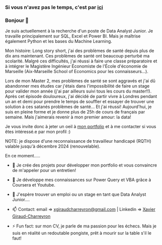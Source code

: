 ### Si vous n'avez pas le temps, c'est par [ici](https://github.com/xgiraudch/Portfolio)

### Bonjour 👋

Je suis actuellement à la recherche d'un poste de Data Analyst Junior.
Je travaille principalement sur SQL, Excel et Power BI. Mais je maîtrise également Python et les bases du Machine Learning.

Mon histoire:
Long story short, j'ai des problèmes de santé depuis plus de dix ans maintenant. Ces problèmes de santé ont beaucoup perturbé ma scolarité. Malgré ces difficultés, j'ai réussi à faire une classe préparatoire et à intégrer le Magistère Ingénieur Économiste de l'École d'économie de Marseille (Aix-Marseille School of Economics pour les connaisseurs...). 

Lors de mon Master 2, mes problèmes de santé se sont aggravés et j'ai dû abandonner mes études car j'étais dans l'impossibilité de faire un stage pour valider mon année (j'ai par ailleurs suivi tous les cours du master!!). Après cet épisode douloureux, j'ai décidé de partir vivre à Londres pendant un an et demi pour prendre le temps de souffler et essayer de trouver une solution à ces satanés problèmes de santé... Et j'ai réussi! Aujourd'hui, je suis en pleine forme et je donne plus de 25h de cours de français par semaine. Mais j'aimerais revenir à mon premier amour: la data! 

Je vous invite donc à jeter un oeil à [mon portfolio](https://github.com/xgiraudch/Portfolio) et à me contacter si vous êtes intéressé.e par mon profil :)

NOTE: je dispose d'une reconnaissance de travailleur handicapé (RQTH) valable jusqu'à décembre 2024 (renouvelable).


En ce moment.....

- 🔭 Je crée des projets pour développer mon portfolio et vous convaincre de m'appeler pour un entretien!

- 🌱 Je développe mes connaissances sur Power Query et VBA grâce à Coursera et Youtube.

- 👯 J'espère trouver un emploi ou un stage en tant que Data Analyst Junior.... 

- 📫 Contact: email => xgiraudcharreyron@gmail.com | Linkedin => [Xavier Giraud-Charreyron](https://www.linkedin.com/in/xavier-giraud-charreyron-28013b213/)

- ⚡ Fun fact: sur mon CV, je parle de ma passion pour les échecs. Mais je suis en réalité un redoutable pongiste, prêt à mourir sur la table s'il le faut!
